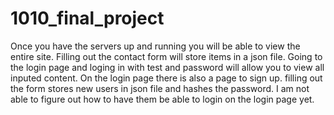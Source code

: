 # 1010_final_project


Once you have the servers up and running you will be able to view the entire site. Filling out the contact form will store items in a json 
file. Going to the login page and loging in with test and password will allow you to view all inputed content. On the login page there is also a page to sign up.
filling out the form stores new users in json file and hashes the password. I am not able to figure out how to have them be able to login on the login page yet.
